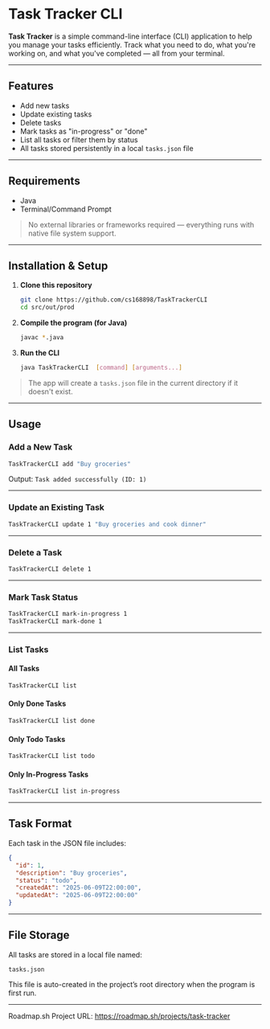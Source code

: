 # Task Tracker CLI

**Task Tracker** is a simple command-line interface (CLI) application to help you manage your tasks efficiently. Track what you need to do, what you're working on, and what you've completed — all from your terminal.

---

##  Features

* Add new tasks
* Update existing tasks
* Delete tasks
* Mark tasks as "in-progress" or "done"
* List all tasks or filter them by status
* All tasks stored persistently in a local `tasks.json` file

---

## Requirements

* Java
* Terminal/Command Prompt

>  No external libraries or frameworks required — everything runs with native file system support.

---

## Installation & Setup

1. **Clone this repository**

   ```bash
   git clone https://github.com/cs168898/TaskTrackerCLI
   cd src/out/prod
   ```

2. **Compile the program (for Java)**

   ```bash
   javac *.java
   ```

3. **Run the CLI**

   ```bash
   java TaskTrackerCLI  [command] [arguments...]
   ```

> The app will create a `tasks.json` file in the current directory if it doesn't exist.

---

## Usage

### Add a New Task

```bash
TaskTrackerCLI add "Buy groceries"
```

Output: `Task added successfully (ID: 1)`

---

### Update an Existing Task

```bash
TaskTrackerCLI update 1 "Buy groceries and cook dinner"
```

---

### Delete a Task

```bash
TaskTrackerCLI delete 1
```

---

### Mark Task Status

```bash
TaskTrackerCLI mark-in-progress 1
TaskTrackerCLI mark-done 1
```

---

### List Tasks

#### All Tasks

```bash
TaskTrackerCLI list
```

#### Only Done Tasks

```bash
TaskTrackerCLI list done
```

#### Only Todo Tasks

```bash
TaskTrackerCLI list todo
```

#### Only In-Progress Tasks

```bash
TaskTrackerCLI list in-progress
```

---

## Task Format

Each task in the JSON file includes:

```json
{
  "id": 1,
  "description": "Buy groceries",
  "status": "todo",
  "createdAt": "2025-06-09T22:00:00",
  "updatedAt": "2025-06-09T22:00:00"
}
```

---

## File Storage

All tasks are stored in a local file named:

```
tasks.json
```

This file is auto-created in the project’s root directory when the program is first run.

---

Roadmap.sh Project URL:
https://roadmap.sh/projects/task-tracker
